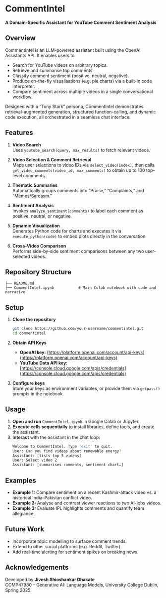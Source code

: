 # CommentIntel

**A Domain-Specific Assistant for YouTube Comment Sentiment Analysis**

## Overview

CommentIntel is an LLM-powered assistant built using the OpenAI Assistants API. It enables users to:

- Search for YouTube videos on arbitrary topics.
- Retrieve and summarise top comments.
- Classify comment sentiment (positive, neutral, negative).
- Produce on-the-fly visualisations (e.g. pie charts) via a built-in code interpreter.
- Compare sentiment across multiple videos in a single conversational workflow.

Designed with a “Tony Stark” persona, CommentIntel demonstrates retrieval-augmented generation, structured function-calling, and dynamic code execution, all orchestrated in a seamless chat interface.

## Features

1. **Video Search**  
   Uses `youtube_search(query, max_results)` to fetch relevant videos.

2. **Video Selection & Comment Retrieval**  
   Maps user selections to video IDs via `select_video(index)`, then calls  
   `get_video_comments(video_id, max_comments)` to obtain up to 100 top-level comments.

3. **Thematic Summaries**  
   Automatically groups comments into “Praise,” “Complaints,” and “Memes/Sarcasm.”

4. **Sentiment Analysis**  
   Invokes `analyze_sentiment(comments)` to label each comment as positive, neutral, or negative.

5. **Dynamic Visualization**  
   Generates Python code for charts and executes it via `execute_python(code)` to embed plots directly in the conversation.

6. **Cross-Video Comparison**  
   Performs side-by-side sentiment comparisons between any two user-selected videos.

## Repository Structure

```
├── README.md
├── CommentIntel.ipynb           # Main Colab notebook with code and narrative
```

## Setup

1. **Clone the repository**  
   ```bash
   git clone https://github.com/your-username/commentintel.git
   cd commentintel
   ```
2. **Obtain API Keys**  
   - **OpenAI key:** [https://platform.openai.com/account/api-keys](https://platform.openai.com/account/api-keys)  
   - **YouTube Data API key:** [https://console.cloud.google.com/apis/credentials](https://console.cloud.google.com/apis/credentials)

3. **Configure keys**  
   Store your keys as environment variables, or provide them via `getpass()` prompts in the notebook.

## Usage

1. **Open and run** `CommentIntel.ipynb` in Google Colab or Jupyter.  
2. **Execute cells sequentially** to install libraries, define tools, and create the assistant.  
3. **Interact** with the assistant in the chat loop:
   ```bash
   Welcome to CommentIntel. Type 'exit' to quit.
   User: Can you find videos about renewable energy?
   Assistant: [lists top 5 videos]
   User: Select video 2
   Assistant: [summarises comments, sentiment chart…]
   ```

## Examples

- **Example 1:** Compare sentiment on a recent Kashmir-attack video vs. a historical India–Pakistan conflict video.  
- **Example 2:** Analyse and contrast viewer reactions to two AI-jobs videos.  
- **Example 3:** Evaluate IPL highlights comments and quantify team allegiance.

## Future Work

- Incorporate topic modelling to surface comment trends.  
- Extend to other social platforms (e.g. Reddit, Twitter).  
- Add real-time alerting for sentiment spikes on breaking news.  

## Acknowledgements

Developed by **Jivesh Shioshankar Dhakate**  
COMP47980 – Generative AI: Language Models, University College Dublin, Spring 2025.
